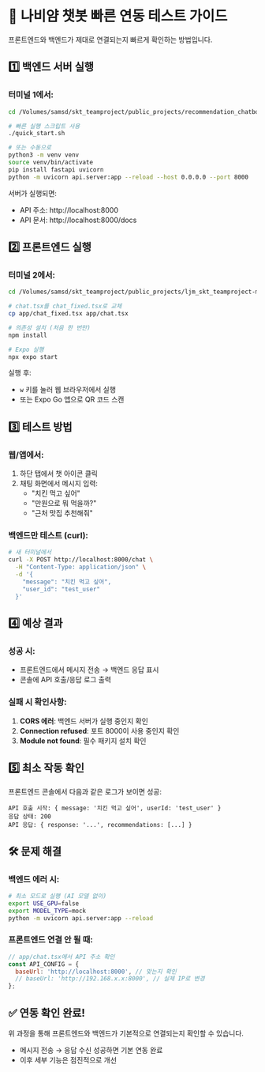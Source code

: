 # 🚀 나비얌 챗봇 빠른 연동 테스트 가이드

프론트엔드와 백엔드가 제대로 연결되는지 빠르게 확인하는 방법입니다.

## 1️⃣ 백엔드 서버 실행

### 터미널 1에서:
```bash
cd /Volumes/samsd/skt_teamproject/public_projects/recommendation_chatbot

# 빠른 실행 스크립트 사용
./quick_start.sh

# 또는 수동으로
python3 -m venv venv
source venv/bin/activate
pip install fastapi uvicorn
python -m uvicorn api.server:app --reload --host 0.0.0.0 --port 8000
```

서버가 실행되면:
- API 주소: http://localhost:8000
- API 문서: http://localhost:8000/docs

## 2️⃣ 프론트엔드 실행

### 터미널 2에서:
```bash
cd /Volumes/samsd/skt_teamproject/public_projects/ljm_skt_teamproject-main

# chat.tsx를 chat_fixed.tsx로 교체
cp app/chat_fixed.tsx app/chat.tsx

# 의존성 설치 (처음 한 번만)
npm install

# Expo 실행
npx expo start
```

실행 후:
- `w` 키를 눌러 웹 브라우저에서 실행
- 또는 Expo Go 앱으로 QR 코드 스캔

## 3️⃣ 테스트 방법

### 웹/앱에서:
1. 하단 탭에서 챗 아이콘 클릭
2. 채팅 화면에서 메시지 입력:
   - "치킨 먹고 싶어"
   - "만원으로 뭐 먹을까?"
   - "근처 맛집 추천해줘"

### 백엔드만 테스트 (curl):
```bash
# 새 터미널에서
curl -X POST http://localhost:8000/chat \
  -H "Content-Type: application/json" \
  -d '{
    "message": "치킨 먹고 싶어",
    "user_id": "test_user"
  }'
```

## 4️⃣ 예상 결과

### 성공 시:
- 프론트엔드에서 메시지 전송 → 백엔드 응답 표시
- 콘솔에 API 호출/응답 로그 출력

### 실패 시 확인사항:
1. **CORS 에러**: 백엔드 서버가 실행 중인지 확인
2. **Connection refused**: 포트 8000이 사용 중인지 확인
3. **Module not found**: 필수 패키지 설치 확인

## 5️⃣ 최소 작동 확인

프론트엔드 콘솔에서 다음과 같은 로그가 보이면 성공:
```
API 호출 시작: { message: '치킨 먹고 싶어', userId: 'test_user' }
응답 상태: 200
API 응답: { response: '...', recommendations: [...] }
```

## 🛠️ 문제 해결

### 백엔드 에러 시:
```bash
# 최소 모드로 실행 (AI 모델 없이)
export USE_GPU=false
export MODEL_TYPE=mock
python -m uvicorn api.server:app --reload
```

### 프론트엔드 연결 안 될 때:
```javascript
// app/chat.tsx에서 API 주소 확인
const API_CONFIG = {
  baseUrl: 'http://localhost:8000', // 맞는지 확인
  // baseUrl: 'http://192.168.x.x:8000', // 실제 IP로 변경
};
```

## ✅ 연동 확인 완료!

위 과정을 통해 프론트엔드와 백엔드가 기본적으로 연결되는지 확인할 수 있습니다.
- 메시지 전송 → 응답 수신 성공하면 기본 연동 완료
- 이후 세부 기능은 점진적으로 개선